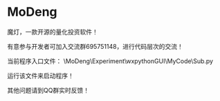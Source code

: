 # MoDeng

魔灯，一款开源的量化投资软件！

有意参与开发者可加入交流群695751148，进行代码层次的交流！

当前程序入口文件：
\MoDeng\Experiment\wxpythonGUI\MyCode\Sub.py

运行该文件来启动程序！

其他问题请到QQ群实时反馈！
